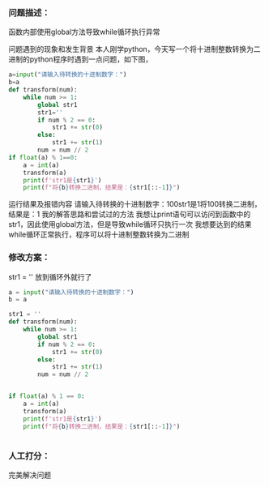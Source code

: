 ### 问题描述：
<p>函数内部使用global方法导致while循环执行异常</p>
问题遇到的现象和发生背景
本人刚学python，今天写一个将十进制整数转换为二进制的python程序时遇到一点问题，如下图，

```python
a=input("请输入待转换的十进制数字：")
b=a
def transform(num):
    while num >= 1:
        global str1
        str1=''
        if num % 2 == 0:
            str1 += str(0)
        else:
            str1 += str(1)
        num = num // 2
if float(a) % 1==0:
    a = int(a)
    transform(a)
    print(f'str1是{str1}')
    print(f"将{b}转换二进制，结果是：{str1[::-1]}")


```
运行结果及报错内容
请输入待转换的十进制数字：100str1是1将100转换二进制，结果是：1
我的解答思路和尝试过的方法
我想让print语句可以访问到函数中的str1，因此使用global方法，但是导致while循环只执行一次
我想要达到的结果
while循环正常执行，程序可以将十进制整数转换为二进制 
### 修改方案：
str1 = '' 放到循环外就行了

```python
a = input("请输入待转换的十进制数字：")
b = a

str1 = ''
def transform(num):
    while num >= 1:
        global str1
        if num % 2 == 0:
            str1 += str(0)
        else:
            str1 += str(1)
        num = num // 2


if float(a) % 1 == 0:
    a = int(a)
    transform(a)
    print(f'str1是{str1}')
    print(f"将{b}转换二进制，结果是：{str1[::-1]}")



```

### 人工打分：
完美解决问题
